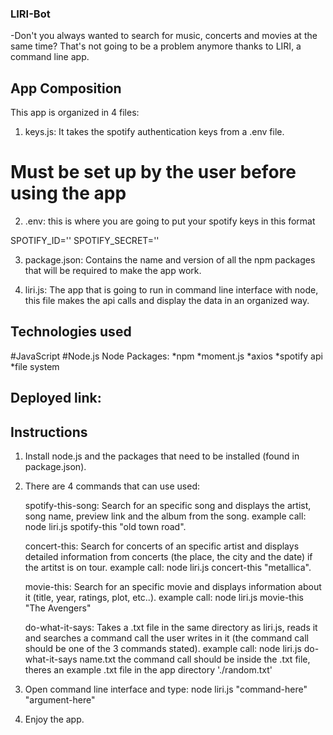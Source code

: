 ### LIRI-Bot

-Don't you always wanted to search for music, concerts and movies at the same time? That's not going to be a problem anymore thanks to LIRI, a command line app.

## App Composition

This app is organized in 4 files:

1. keys.js: It takes the spotify authentication keys from a .env file.

# Must be set up by the user before using the app
2. .env: this is where you are going to put your spotify keys in this format 

SPOTIFY_ID=''
SPOTIFY_SECRET=''

3. package.json: Contains the name and version of all the npm packages that will be required to make the app work.

4. liri.js: The app that is going to run in command line interface with node, this file makes the api calls and display the data in an organized way.

## Technologies used

#JavaScript
#Node.js
 Node Packages:
    *npm
    *moment.js
    *axios
    *spotify api
    *file system

## Deployed link: 

## Instructions

1) Install node.js and the packages that need to be installed (found in package.json).

2) There are 4 commands that can use used:
    
    spotify-this-song: Search for an specific song and displays the artist, song name, preview link and the album from the song. example call: node liri.js spotify-this "old town road".

    concert-this: Search for concerts of an specific artist and displays detailed information from concerts (the place, the city and the date) if the artitst is on tour. example call: node liri.js  concert-this "metallica".

    movie-this: Search for an specific movie and displays information about it (title, year, ratings, plot, etc..). example call: node liri.js movie-this "The Avengers"

    do-what-it-says: Takes a .txt file in the same directory as liri.js, reads it and searches a command call the user writes in it (the command call should be one of the 3 commands stated). example call: node liri.js do-what-it-says name.txt
    the command call should be inside the .txt file, theres an example .txt file in the app directory 
     './random.txt'


3) Open command line interface and type: 
    node liri.js "command-here" "argument-here"

4) Enjoy the app.



